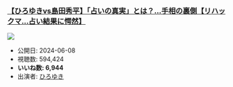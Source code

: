 ### [【ひろゆきvs島田秀平】「占いの真実」とは？…手相の裏側【リハックマ…占い結果に愕然】](https://www.youtube.com/watch?v=DQc_3si6xLU)
[![](https://img.youtube.com/vi/DQc_3si6xLU/sddefault.jpg)](https://www.youtube.com/watch?v=DQc_3si6xLU)
-   公開日: 2024-06-08
-   視聴数: 594,424
-   **いいね数: 6,944**
-   出演者: [ひろゆき](/rehacq_fan/people/ひろゆき "wikilink")
